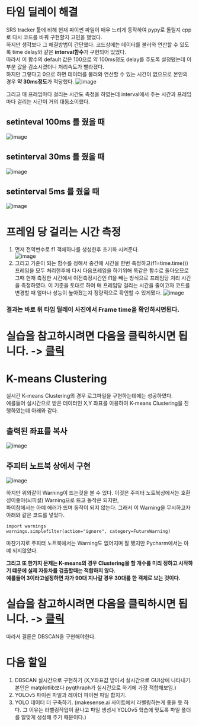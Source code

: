 # 타임 딜레이 해결

SRS tracker 툴에 비해 현재 파이썬 파일이 매우 느리게 동작하여 pypy로 돌릴지 cpp로 다시 코드를 바꿔 구현할지 고민을 했었다.  
하지만 생각보다 그 해결방법이 간단했다. 코드상에는 데이터를 불러와 연산할 수 있도록 time delay와 같은 **interval함수**가 구현되어 있었다.  
따라서 이 함수의 default 값은 100으로 약 100ms정도 delay를 주도록 설정됐는데 이 부분 값을 감소시켰더니 처리속도가 빨라졌다.  
하지만 그렇다고 0으로 하면 데이터를 불러와 연산할 수 있는 시간이 없으므로 본인의 경우 **약 30ms정도**가 적당했다. 
![image](https://user-images.githubusercontent.com/76835313/129701718-af404769-3362-4577-a104-783b93bac3eb.png)

그리고 매 프레임마다 걸리는 시간도 측정을 하였는데 interval에서 주는 시간과 프레임마다 걸리는 시간이 거의 대동소이했다. 

## setinteval 100ms 를 줬을 때
![image](https://user-images.githubusercontent.com/76835313/129702087-8c1c3f74-5a98-423c-8acb-55ee79ef6100.png)

## setinterval 30ms 를 줬을 때
![image](https://user-images.githubusercontent.com/76835313/129702233-490c3052-817d-4886-85e9-35979f8758ea.png)

## setinterval 5ms 를 줬을 때
![image](https://user-images.githubusercontent.com/76835313/129702274-3d1aa705-0315-41f9-95c1-be4967db6b7d.png)


# 프레임 당 걸리는 시간 측정
1. 먼저 전역변수로 f1 객체하나를 생성한후 초기화 시켜준다.  
![image](https://user-images.githubusercontent.com/76835313/129706977-6df91163-65e0-41ff-b474-2ef6594665b5.png)
2. 그리고 기준이 되는 함수를 정해서 중간에 시간을 한번 측정하고(f1=time.time()) 프레임을 모두 처리한후에 다시 다음프레임을 하기위해 똑같은 함수로 돌아오므로 그때 현재 측정한 시간에서 이전측정시간인 f1을 빼는 방식으로 프레임당 처리 시간을 측정하였다. 이 기준을 토대로 하여 매 프레임당 걸리는 시간을 줄이고자 코드를 변경할 때 얼마나 성능이 높아졌는지 정량적으로 확인할 수 있게됐다.
![image](https://user-images.githubusercontent.com/76835313/129707479-21773ea4-e153-4860-af34-dd68457a09c8.png)

### 결과는 바로 위 타임 딜레이 사진에서 Frame time을 확인하시면된다.




# 실습을 참고하시려면 다음을 클릭하시면 됩니다. -> [클릭](https://github.com/YSubin/V2X_repo/blob/master/Task2-1/Radar/0817.mmw_parse_script.py)  

# K-means Clustering
실시간 K-means Clustering의 경우 로그파일을 구현하는데에는 성공하였다.    
예를들어 실시간으로 받은 데이터인 X,Y 좌표를 이용하여 K-means Clustering을 진행하였는데 아래와 같다.  

## 출력된 좌표를 복사
![image](https://user-images.githubusercontent.com/76835313/129702491-088dba91-28e5-436c-a636-d31a396ec5b3.png)

## 주피터 노트북 상에서 구현
![image](https://user-images.githubusercontent.com/76835313/129702510-cf45e4f2-f956-480b-8917-549fae12becf.png)

하지만 위와같이 Warning이 뜨는것을 볼 수 있다. 이것은 주피터 노트북상에서는 호환성이좋아(뇌피셜) Warning으로 뜨고 동작은 되지만,    
파이참에서는 아예 에러가 뜨며 동작이 되지 않는다. 그래서 이 Warning을 무시하고자 아래와 같은 코드를 넣었다.   

    import warnings
    warnings.simplefilter(action="ignore", category=FutureWarning)
    
마찬가지로 주피터 노트북에서는 Warning도 없어지며 잘 됐지만 Pycharm에서는 아예 되지않았다.   

**그리고 또 한가지 문제는 K-means의 경우 Clustering을 할 개수를 미리 정하고 시작하기 떄문에 실제 자동차를 검출할때는 적합하지 않다.  
예를들어 3이라고설정하면 차가 90대 지나갈 경우 30대를 한 객체로 보는 것이다.**  


# 실습을 참고하시려면 다음을 클릭하시면 됩니다. -> [클릭](https://github.com/YSubin/V2X_repo/blob/master/Task2-1/Radar/0817.K-means%20%ED%81%B4%EB%9F%AC%EC%8A%A4%ED%84%B0%EB%A7%81%20%EC%8B%A4%EC%8A%B5.ipynb)  

따라서 결론은 DBSCAN을 구현해야한다. 

# 다음 할일
1. DBSCAN 실시간으로 구현하기 (X,Y좌표값 받아서 실시간으로 GUI상에 나타내기. 본인은 matplotlib보다 pyqthraph가 실시간으로 하기에 가장 적합해보임.)
2. YOLOv5 파이썬 파일과 레이더 파이썬 파일 합치기.
3. YOLO 데이터 더 구축하기. (makesense.ai 사이트에서 라벨링하는게 좋을 듯 하다. 그 이유는 라벨링작업이 끝나고 파일 생성시 YOLOv5 학습에 맞도록 파일 폴더를 알맞게 생성해 주기 때문이다.) 
